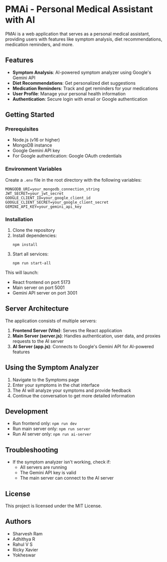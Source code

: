 # PMAi - Personal Medical Assistant with AI

PMAi is a web application that serves as a personal medical assistant, providing users with features like symptom analysis, diet recommendations, medication reminders, and more.

## Features

- **Symptom Analysis**: AI-powered symptom analyzer using Google's Gemini API
- **Diet Recommendations**: Get personalized diet suggestions
- **Medication Reminders**: Track and get reminders for your medications
- **User Profile**: Manage your personal health information
- **Authentication**: Secure login with email or Google authentication

## Getting Started

### Prerequisites

- Node.js (v16 or higher)
- MongoDB instance
- Google Gemini API key
- For Google authentication: Google OAuth credentials

### Environment Variables

Create a `.env` file in the root directory with the following variables:

```
MONGODB_URI=your_mongodb_connection_string
JWT_SECRET=your_jwt_secret
GOOGLE_CLIENT_ID=your_google_client_id
GOOGLE_CLIENT_SECRET=your_google_client_secret
GEMINI_API_KEY=your_gemini_api_key
```

### Installation

1. Clone the repository
2. Install dependencies:
   ```
   npm install
   ```
3. Start all services:
   ```
   npm run start-all
   ```

This will launch:
- React frontend on port 5173
- Main server on port 5001
- Gemini API server on port 3001

## Server Architecture

The application consists of multiple servers:

1. **Frontend Server (Vite)**: Serves the React application
2. **Main Server (server.js)**: Handles authentication, user data, and proxies requests to the AI server
3. **AI Server (app.js)**: Connects to Google's Gemini API for AI-powered features

## Using the Symptom Analyzer

1. Navigate to the Symptoms page
2. Enter your symptoms in the chat interface
3. The AI will analyze your symptoms and provide feedback
4. Continue the conversation to get more detailed information

## Development

- Run frontend only: `npm run dev`
- Run main server only: `npm run server`
- Run AI server only: `npm run ai-server`

## Troubleshooting

- If the symptom analyzer isn't working, check if:
  - All servers are running
  - The Gemini API key is valid
  - The main server can connect to the AI server

## License

This project is licensed under the MIT License.

## Authors
- Sharvesh Ram
- Adhithya R
- Rahul V S
- Ricky Xavier
- Yokheswar
